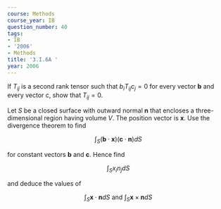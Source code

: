 ```yaml
---
course: Methods
course_year: IB
question_number: 40
tags:
- IB
- '2006'
- Methods
title: '3.I.6A '
year: 2006
---
```



If $T_{i j}$ is a second rank tensor such that $b_{i} T_{i j} c_{j}=0$ for every vector $\mathbf{b}$ and every vector c, show that $T_{i j}=0$.

Let $S$ be a closed surface with outward normal $\mathbf{n}$ that encloses a three-dimensional region having volume $V$. The position vector is $\mathbf{x}$. Use the divergence theorem to find

$$\int_{S}(\mathbf{b} \cdot \mathbf{x})(\mathbf{c} \cdot \mathbf{n}) d S$$

for constant vectors $\mathbf{b}$ and $\mathbf{c}$. Hence find

$$\int_{S} x_{i} n_{j} d S$$

and deduce the values of

$$\int_{S} \mathbf{x} \cdot \mathbf{n} d S \text { and } \int_{S} \mathbf{x} \times \mathbf{n} d S$$